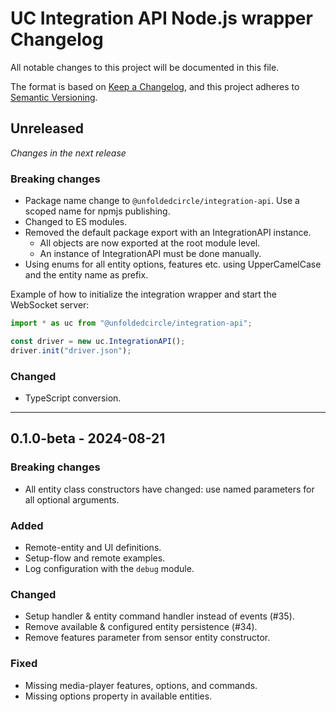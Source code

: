 # UC Integration API Node.js wrapper Changelog

All notable changes to this project will be documented in this file.

The format is based on [Keep a Changelog](https://keepachangelog.com/en/1.0.0/),
and this project adheres to [Semantic Versioning](https://semver.org/spec/v2.0.0.html).

## Unreleased

_Changes in the next release_

### Breaking changes

- Package name change to `@unfoldedcircle/integration-api`. Use a scoped name for npmjs publishing.
- Changed to ES modules.
- Removed the default package export with an IntegrationAPI instance.
  - All objects are now exported at the root module level.
  - An instance of IntegrationAPI must be done manually.
- Using enums for all entity options, features etc. using UpperCamelCase and the entity name as prefix.

Example of how to initialize the integration wrapper and start the WebSocket server:
```ts
import * as uc from "@unfoldedcircle/integration-api";

const driver = new uc.IntegrationAPI();
driver.init("driver.json");
```

### Changed

- TypeScript conversion.

---

## 0.1.0-beta - 2024-08-21

### Breaking changes

- All entity class constructors have changed: use named parameters for all optional arguments.

### Added

- Remote-entity and UI definitions.
- Setup-flow and remote examples.
- Log configuration with the `debug` module.

### Changed

- Setup handler & entity command handler instead of events (#35).
- Remove available & configured entity persistence (#34).
- Remove features parameter from sensor entity constructor.

### Fixed

- Missing media-player features, options, and commands.
- Missing options property in available entities.
